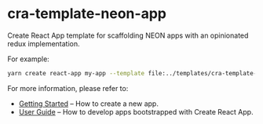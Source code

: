 # cra-template-neon-app

Create React App template for scaffolding NEON apps with an opinionated redux implementation.

For example:

```sh
yarn create react-app my-app --template file:../templates/cra-template-neon-app-redux
```

For more information, please refer to:

- [Getting Started](https://create-react-app.dev/docs/getting-started) – How to create a new app.
- [User Guide](https://create-react-app.dev) – How to develop apps bootstrapped with Create React App.
